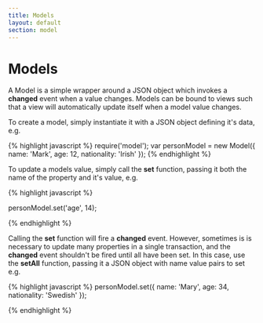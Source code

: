```yaml
---
title: Models
layout: default
section: model
---
```


<h1>Models</h1>

A Model is a simple wrapper around a JSON object which invokes a <b>changed</b> event when a value changes.  Models can be bound to views such that a view will automatically update itself when a model value changes.

To create a model, simply instantiate it with a JSON object defining it's data, e.g.

{% highlight javascript %}
  require('model');
  var personModel = new Model({
    name: 'Mark',
    age: 12,
    nationality: 'Irish'
  });
{% endhighlight %}

To update a models value, simply call the <b>set</b> function, passing it both the name of the property and it's value, e.g.

{% highlight javascript %}

  personModel.set('age', 14);

{% endhighlight %}

Calling the <b>set</b> function will fire a <b>changed</b> event.  However, sometimes is is necessary to update many properties in a single transaction, and the <b>changed</b> event shouldn't be fired until all have been set.  In this case, use the <b>setAll</b> function, passing it a JSON object with name value pairs to set e.g.

{% highlight javascript %}
  personModel.set({
    name: 'Mary',
    age: 34,
    nationality: 'Swedish'
  });

{% endhighlight %}

